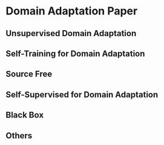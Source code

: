 # Domain Adaptation Paper

## Unsupervised Domain Adaptation



## Self-Training for Domain Adaptation



## Source Free



## Self-Supervised for Domain Adaptation



## Black Box



## Others



